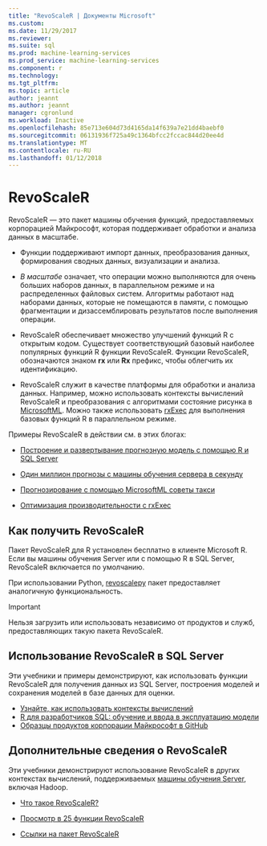 ```yaml
---
title: "RevoScaleR | Документы Microsoft"
ms.custom: 
ms.date: 11/29/2017
ms.reviewer: 
ms.suite: sql
ms.prod: machine-learning-services
ms.prod_service: machine-learning-services
ms.component: r
ms.technology: 
ms.tgt_pltfrm: 
ms.topic: article
author: jeannt
ms.author: jeannt
manager: cgronlund
ms.workload: Inactive
ms.openlocfilehash: 85e713e604d73d4165da14f639a7e21dd4baebf0
ms.sourcegitcommit: 06131936f725a49c1364bfcc2fccac844d20ee4d
ms.translationtype: MT
ms.contentlocale: ru-RU
ms.lasthandoff: 01/12/2018
---
```

# <a name="revoscaler"></a>RevoScaleR

RevoScaleR — это пакет машины обучения функций, предоставляемых корпорацией Майкрософт, которая поддерживает обработки и анализа данных в масштабе.

+ Функции поддерживают импорт данных, преобразования данных, формирования сводных данных, визуализации и анализа.

+ _В масштабе_ означает, что операции можно выполняются для очень больших наборов данных, в параллельном режиме и на распределенных файловых систем. Алгоритмы работают над наборами данных, которые не помещаются в памяти, с помощью фрагментации и дизассемблировать результатов после выполнения операции.

+ RevoScaleR обеспечивает множество улучшений функций R с открытым кодом. Существует соответствующий базовый наиболее популярных функций R функции RevoScaleR. Функции RevoScaleR, обозначаются знаком **rx** или **Rx** префикс, чтобы облегчить их идентификацию.

+ RevoScaleR служит в качестве платформы для обработки и анализа данных. Например, можно использовать контексты вычислений RevoScaleR и преобразования с алгоритмами состояние рисунка в [MicrosoftML](https://docs.microsoft.com/machine-learning-server/r/concept-what-is-the-microsoftml-package). Можно также использовать [rxExec](https://docs.microsoft.com/machine-learning-server/r-reference/revoscaler/rxexec) для выполнения базовых функций R в параллельном режиме.

Примеры RevoScaleR в действии см. в этих блогах: 

+ [Построение и развертывание прогнозную модель с помощью R и SQL Server](https://microsoft.github.io/sql-ml-tutorials/R/rentalprediction/)

+ [Один миллион прогнозы с машины обучения сервера в секунду](https://blogs.msdn.microsoft.com/mlserver/2017/10/15/1-million-predictionssec-with-machine-learning-server-web-service/)

+ [Прогнозирование с помощью MicrosoftML советы такси](https://blogs.msdn.microsoft.com/microsoftrservertigerteam/2017/01/17/predicting-nyc-taxi-tips-using-microsoftml/)

+ [Оптимизация производительности с rxExec](https://blogs.msdn.microsoft.com/microsoftrservertigerteam/2016/11/14/performance-optimization-when-using-rxexec-to-parallelize-algorithms/)

## <a name="how-to-get-revoscaler"></a>Как получить RevoScaleR

Пакет RevoScaleR для R установлен бесплатно в клиенте Microsoft R. Если вы машины обучения Server или с помощью R в SQL Server, RevoScaleR включается по умолчанию.

При использовании Python, [revoscalepy](../python/what-is-revoscalepy.md) пакет предоставляет аналогичную функциональность.

> [!IMPORTANT]
> Нельзя загрузить или использовать независимо от продуктов и служб, предоставляющих такую пакета RevoScaleR.

## <a name="use-revoscaler-in-sql-server"></a>Использование RevoScaleR в SQL Server

Эти учебники и примеры демонстрируют, как использовать функции RevoScaleR для получения данных из SQL Server, построения моделей и сохранения моделей в базе данных для оценки.

+ [Узнайте, как использовать контексты вычислений](../tutorials/deepdive-data-science-deep-dive-using-the-revoscaler-packages.md)
+ [R для разработчиков SQL: обучение и ввода в эксплуатацию модели](../tutorials/sqldev-in-database-r-for-sql-developers.md)
+ [Образцы продуктов корпорации Майкрософт в GitHub](https://github.com/Microsoft/SQL-Server-R-Services-Samples)

## <a name="learn-more-about-revoscaler"></a>Дополнительные сведения о RevoScaleR

Эти учебники демонстрируют использование RevoScaleR в других контекстах вычислений, поддерживаемых [машины обучения Server](https://docs.microsoft.com/machine-learning-server/what-is-machine-learning-server), включая Hadoop.

+ [Что такое RevoScaleR?](https://docs.microsoft.com/machine-learning-server/r/concept-what-is-revoscaler)

+ [Просмотр в 25 функции RevoScaleR](https://docs.microsoft.com/machine-learning-server/r/tutorial-r-to-revoscaler)

+ [Ссылки на пакет RevoScaleR](https://docs.microsoft.com/machine-learning-server/r-reference/revoscaler/revoscaler)

